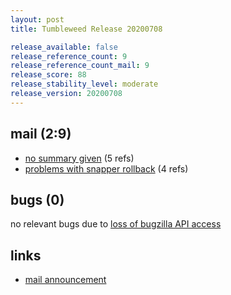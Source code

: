 ```yaml
---
layout: post
title: Tumbleweed Release 20200708

release_available: false
release_reference_count: 9
release_reference_count_mail: 9
release_score: 88
release_stability_level: moderate
release_version: 20200708
---
```


## mail (2:9)

- [no summary given](https://github.com/boombatower/tumbleweed-review/issues/10) (5 refs)
- [problems with snapper rollback](https://lists.opensuse.org/opensuse-factory/2020-07/msg00172.html) (4 refs)

## bugs (0)

<!--more-->

no relevant bugs due to [loss of bugzilla API access](https://bugzilla.opensuse.org/show_bug.cgi?id=1157722)



## links

- [mail announcement](https://github.com/boombatower/tumbleweed-review/issues/10)
